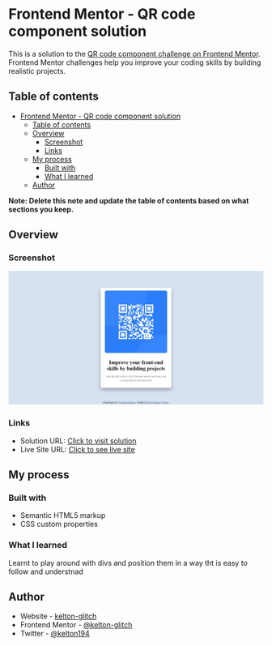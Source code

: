 # Frontend Mentor - QR code component solution

This is a solution to the [QR code component challenge on Frontend Mentor](https://www.frontendmentor.io/challenges/qr-code-component-iux_sIO_H). Frontend Mentor challenges help you improve your coding skills by building realistic projects.

## Table of contents

- [Frontend Mentor - QR code component solution](#frontend-mentor---qr-code-component-solution)
  - [Table of contents](#table-of-contents)
  - [Overview](#overview)
    - [Screenshot](#screenshot)
    - [Links](#links)
  - [My process](#my-process)
    - [Built with](#built-with)
    - [What I learned](#what-i-learned)
  - [Author](#author)

**Note: Delete this note and update the table of contents based on what sections you keep.**

## Overview

### Screenshot

![Screenshot](./screenshot/Screenshot.jpeg)

### Links

- Solution URL: [Click to visit solution](https://github.com/kelton-glitch/kelton-glitch.github.io.git)
- Live Site URL: [Click to see live site](https://kelton-glitch.github.io)

## My process

### Built with

- Semantic HTML5 markup
- CSS custom properties

### What I learned

Learnt to play around with divs and position them in a way tht is easy to follow and understnad

## Author

- Website - [kelton-glitch](https://www.github.com/kelton-glitch)
- Frontend Mentor - [@kelton-glitch](https://www.frontendmentor.io/profile/kelton-glitch)
- Twitter - [@kelton194](https://www.twitter.com/kelton194)

